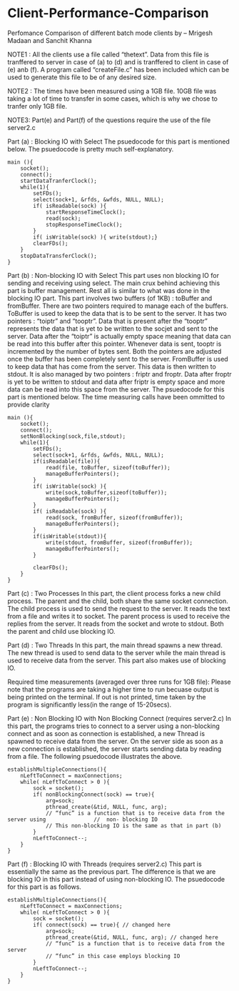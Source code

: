# Client-Performance-Comparison
Perfomance Comparison of different batch mode clients
		by – Mrigesh Madaan and Sanchit Khanna

NOTE1 : All the clients use a file called “thetext”. Data from this file is tranffered to server in case of  (a) to (d) and is tranffered to client in case of (e) anb (f). A program called “createFile.c” has been included which can be used to generate this file to be of any desired size.

NOTE2 : The times have been measured using a 1GB file. 10GB file was taking a lot of time to transfer in some cases, which is why we chose to tranfer only 1GB file. 

NOTE3: Part(e) and Part(f) of the questions require the use of the file server2.c

Part (a) : Blocking IO with Select
	The psuedocode for this part is mentioned below.  The psuedocode is pretty much self-explanatory.
  	
	main (){
		socket();
		connect();
		startDataTranferClock();		
		while(1){
			setFDs();
			select(sock+1, &rfds, &wfds, NULL, NULL);
			if( isReadable(sock) ){ 
				startResponseTimeClock();
				read(sock);
				stopResponseTimeClock();
			}
			if( isWritable(sock) ){ write(stdout);}
			clearFDs();
		}
		stopDataTransferClock();
	}

Part (b) : Non-blocking IO with Select
	This part uses non blocking IO for sending and receiving using select. The main crux behind  achieving this part is buffer management. Rest all is similar to what was done in the blocking IO part. This part involves two buffers (of 1KB) : toBuffer and fromBuffer. There are two pointers required to manage each of the buffers.
	ToBuffer is used to keep the data that is to be sent to the server. It has two pointers : “toiptr” and “tooptr”. Data that is present after the “tooptr” represents the data that is yet to be written to the socjet and sent to the server. Data after the “toiptr” is actually empty space meaning that data can be read into this buffer after this pointer. Whenever data is sent, tooptr is incremented by the number of bytes sent. Both the pointers are adjusted once the buffer has been completely sent to the server.
	FromBuffer is used to keep data that has come from the server. This data is then written to stdout. It is also managed by two pointers : friptr and froptr. Data after froptr is yet to be written to stdout and data after friptr is empty space and more data can be read into this space from the server.
	The psuedocode for this part is mentioned below. The time measuring calls have been ommitted to provide clarity
		
	

	main (){
		socket();
		connect();
		setNonBlocking(sock,file,stdout);		
		while(1){
			setFDs();
			select(sock+1, &rfds, &wfds, NULL, NULL);
			if(isReadable(file)){ 
				read(file, toBuffer, sizeof(toBuffer)); 
				manageBufferPointers();
			}				
			if( isWritable(sock) ){ 
				write(sock,toBuffer,sizeof(toBuffer));
				manageBufferPointers();
			}
			if( isReadable(sock) ){ 
				read(sock, fromBuffer, sizeof(fromBuffer));
				manageBufferPointers();
			}
			if(isWritable(stdout)){
				write(stdout, fromBuffer, sizeof(fromBuffer));
				manageBufferPointers();
			}
			
			clearFDs();
		}
	} 

Part (c) : Two Processes
	In this part, the client process forks a new child process. The parent and the child, both share the same socket connection. The child process is used to send the request to the server. It reads the text from a file and writes it to socket. The parent process is used to receive the replies from the server. It reads from the socket and wrote to stdout. Both the parent and child use blocking IO.

Part (d) : Two Threads
	In this part, the main thread spawns a new thread. The new thread is used to send data to the server while the main thread is used to receive data from the server. This part also makes use of blocking IO.

Required time measurements (averaged over three runs for 1GB file): Please note that the programs are taking a higher time to run becuase output is being printed on the terminal. If out is not printed, time taken by the program is significantly less(in the range of 15-20secs). 

Part (e) : Non Blocking IO with Non Blocking Connect (requires server2.c)
	In this part, the programs tries to connect to a server using a non-blocking connect and as soon as connection is established, a new Thread is spawned to receive data from the server. On the server side as soon as a new connection is established, the server starts sending data by reading from a file.
The following psuedocode illustrates the above.
	
	establishMultipleConnections(){
		nLeftToConnect = maxConnections;
		while( nLeftToConnect > 0 ){
			sock = socket();
			if( nonBlockingConnect(sock) == true){
				arg=sock;
				pthread_create(&tid, NULL, func, arg);
				// “func” is a function that is to receive data from the server using  				//  non- blocking IO
				// This non-blocking IO is the same as that in part (b)
			}
			nLeftToConnect--;
		}
	}
  
  Part (f) : Blocking IO with Threads (requires server2.c)
	This part is essentially the same as the previous part. The difference is that we are blocking IO in this part instead of using non-blocking IO. The psuedocode for this part is as follows.
	
	establishMultipleConnections(){
		nLeftToConnect = maxConnections;
		while( nLeftToConnect > 0 ){
			sock = socket();
			if( connect(sock) == true){ // changed here
				arg=sock;
				pthread_create(&tid, NULL, func, arg); // changed here
				// “func” is a function that is to receive data from the server
				// “func” in this case employs blocking IO
			}
			nLeftToConnect--;
		}
	}

